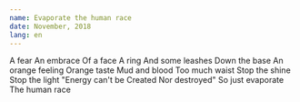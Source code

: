 ```yaml
---
name: Evaporate the human race
date: November, 2018
lang: en
---
```


A fear
An embrace
Of a face
A ring
And some leashes
Down the base
An orange feeling
Orange taste
Mud and blood
Too much waist
Stop the shine
Stop the light
"Energy can't be
Created
Nor destroyed"
So just evaporate
The human race